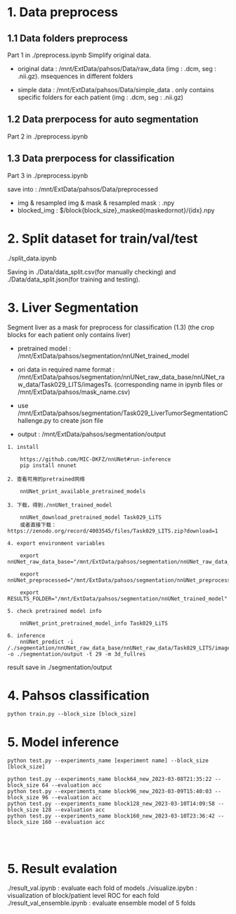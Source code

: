 # 1. Data preprocess 
## 1.1 Data folders preprocess
Part 1 in ./preprocess.ipynb
Simplify original data.

- original data : /mnt/ExtData/pahsos/Data/raw_data (img : .dcm, seg : .nii.gz). msequences in different folders 

- simple data : /mnt/ExtData/pahsos/Data/simple_data . only contains specific folders for each patient (img : .dcm, seg : .nii.gz)

## 1.2 Data prerpocess for auto segmentation
Part 2 in ./preprocess.ipynb

## 1.3 Data prerpocess for classification
Part 3 in ./preprocess.ipynb

save into : /mnt/ExtData/pahsos/Data/preprocessed 

- img & resampled img & mask & resampled mask : .npy
- blocked_img : $/block{block_size}_masked{maskedornot}/{idx}.npy

# 2. Split dataset for train/val/test
./split_data.ipynb

Saving in ./Data/data_split.csv(for manually checking) and ./Data/data_split.json(for training and testing). 

# 3. Liver Segmentation

Segment liver as a mask for preprocess for classification (1.3) (the crop blocks for each patient only contains liver)

- pretrained model : /mnt/ExtData/pahsos/segmentation/nnUNet_trained_model

- ori data in required name format : /mnt/ExtData/pahsos/segmentation/nnUNet_raw_data_base/nnUNet_raw_data/Task029_LITS/imagesTs. (corresponding name in ipynb files or /mnt/ExtData/pahsos/mask_name.csv)

- use /mnt/ExtData/pahsos/segmentation/Task029_LiverTumorSegmentationChallenge.py to create json file

- output : /mnt/ExtData/pahsos/segmentation/output

```
1. install

    https://github.com/MIC-DKFZ/nnUNet#run-inference
    pip install nnunet

2. 查看可用的pretrained网络

    nnUNet_print_available_pretrained_models

3. 下载，得到./nnUNet_trained_model

    nnUNet_download_pretrained_model Task029_LiTS
    或者直接下载：https://zenodo.org/record/4003545/files/Task029_LITS.zip?download=1

4. export environment variables 

    export nnUNet_raw_data_base="/mnt/ExtData/pahsos/segmentation/nnUNet_raw_data_base"

    export nnUNet_preprocessed="/mnt/ExtData/pahsos/segmentation/nnUNet_preprocessed"
    
    export RESULTS_FOLDER="/mnt/ExtData/pahsos/segmentation/nnUNet_trained_model"

5. check pretrained model info 

    nnUNet_print_pretrained_model_info Task029_LiTS

6. inference 
    nnUNet_predict -i /./segmentation/nnUNet_raw_data_base/nnUNet_raw_data/Task029_LITS/imagesTs -o ./segmentation/output -t 29 -m 3d_fullres

```
result save in ./segmentation/output



# 4. Pahsos classification
```
python train.py --block_size [block_size]
```


# 5. Model inference
```
python test.py --experiments_name [experiment name] --block_size [block_size]

python test.py --experiments_name block64_new_2023-03-08T21:35:22 --block_size 64 --evaluation acc
python test.py --experiments_name block96_new_2023-03-09T15:40:03 --block_size 96 --evaluation acc
python test.py --experiments_name block128_new_2023-03-10T14:09:58 --block_size 128 --evaluation acc
python test.py --experiments_name block160_new_2023-03-10T23:36:42 --block_size 160 --evaluation acc




```

# 5. Result evalation
./result_val.ipynb : evaluate each fold of models 
./visualize.ipybn : visualization of block/patient level ROC for each fold
./result_val_ensemble.ipynb : evaluate ensemble model of 5 folds 





